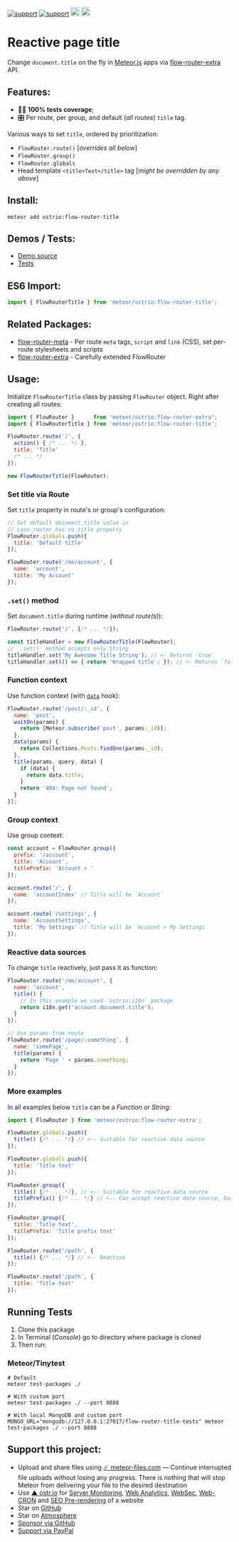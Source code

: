 [![support](https://img.shields.io/badge/support-GitHub-white)](https://github.com/sponsors/dr-dimitru)
[![support](https://img.shields.io/badge/support-PayPal-white)](https://paypal.me/veliovgroup)
<a href="https://ostr.io/info/built-by-developers-for-developers?ref=github-flowroutertitle-repo-top"><img src="https://ostr.io/apple-touch-icon-60x60.png" height="20"></a>
<a href="https://meteor-files.com/?ref=github-flowroutertitle-repo-top"><img src="https://meteor-files.com/apple-touch-icon-60x60.png" height="20"></a>

# Reactive page title

Change `document.title` on the fly in [Meteor.js](https://docs.meteor.com/?utm_source=dr.dimitru&utm_medium=online&utm_campaign=Q2-2022-Ambassadors) apps via [flow-router-extra](https://github.com/veliovgroup/flow-router) API.

## Features:

- 👨‍🔬 __100% tests coverage__;
- 🎛 Per route, per group, and default (*all routes*) `title` tag.

Various ways to set `title`, ordered by prioritization:

- `FlowRouter.route()` [*overrides all below*]
- `FlowRouter.group()`
- `FlowRouter.globals`
- Head template `<title>Text</title>` tag [*might be overridden by any above*]

## Install:

```shell
meteor add ostrio:flow-router-title
```

## Demos / Tests:

- [Demo source](https://github.com/veliovgroup/Meteor-flow-router-title/tree/master/demo)
- [Tests](https://github.com/veliovgroup/Meteor-flow-router-title/tree/master/tests)

## ES6 Import:

```js
import { FlowRouterTitle } from 'meteor/ostrio:flow-router-title';
```

## Related Packages:

- [flow-router-meta](https://github.com/veliovgroup/Meteor-flow-router-meta#reactive-meta-tags-javascript-and-csss) - Per route `meta` tags, `script` and `link` (CSS), set per-route stylesheets and scripts
- [flow-router-extra](https://github.com/veliovgroup/flow-router#flowrouter-extra) - Carefully extended FlowRouter

## Usage:

Initialize `FlowRouterTitle` class by passing `FlowRouter` object. Right after creating all routes:

```js
import { FlowRouter }      from 'meteor/ostrio:flow-router-extra';
import { FlowRouterTitle } from 'meteor/ostrio:flow-router-title';

FlowRouter.route('/', {
  action() { /* ... */ },
  title: 'Title'
  /* ... */
});

new FlowRouterTitle(FlowRouter);
```

### Set title via Route

Set `title` property in route's or group's configuration:

```js
// Set default document.title value in
// case router has no title property
FlowRouter.globals.push({
  title: 'Default title'
});

FlowRouter.route('/me/account', {
  name: 'account',
  title: 'My Account'
});
```

### `.set()` method

Set `document.title` during runtime (*without route(s)*):

```js
FlowRouter.route('/', {/* ... */});

const titleHandler = new FlowRouterTitle(FlowRouter);
// `.set()` method accepts only String
titleHandler.set('My Awesome Title String'); // <- Returns `true`
titleHandler.set(() => { return 'Wrapped title'; }); // <- Returns `false`, as function can't be set into the `document.title`
```

### Function context

Use function context (with [`data`](https://github.com/veliovgroup/flow-router/blob/master/docs/hooks/data.md) hook):

```js
FlowRouter.route('/post/:_id', {
  name: 'post',
  waitOn(params) {
    return [Meteor.subscribe('post', params._id)];
  },
  data(params) {
    return Collections.Posts.findOne(params._id);
  },
  title(params, query, data) {
    if (data) {
      return data.title;
    }
    return '404: Page not found';
  }
});
```

### Group context

Use group context:

```js
const account = FlowRouter.group({
  prefix: '/account',
  title: 'Account',
  titlePrefix: 'Account > '
});

account.route('/', {
  name: 'accountIndex' // Title will be `Account`
});

account.route('/settings', {
  name: 'AccountSettings',
  title: 'My Settings' // Title will be `Account > My Settings`
});
```

### Reactive data sources

To change `title` reactively, just pass it as function:

```js
FlowRouter.route('/me/account', {
  name: 'account',
  title() {
    // In this example we used `ostrio:i18n` package
    return i18n.get('account.document.title');
  }
});

// Use params from route
FlowRouter.route('/page/:something', {
  name: 'somePage',
  title(params) {
    return 'Page ' + params.something;
  }
});
```

### More examples

In all examples below `title` can be a *Function* or *String*:

```js
import { FlowRouter } from 'meteor/ostrio:flow-router-extra';

FlowRouter.globals.push({
  title() {/* ... */} // <-- Suitable for reactive data source
});

FlowRouter.globals.push({
  title: 'Title text'
});

FlowRouter.group({
  title() {/* ... */}, // <-- Suitable for reactive data source
  titlePrefix() {/* ... */} // <-- Can accept reactive data source, but won't trigger re-computation
});

FlowRouter.group({
  title: 'Title text',
  titlePrefix: 'Title prefix text'
});

FlowRouter.route('/path', {
  title() {/* ... */} // <-- Reactive
});

FlowRouter.route('/path', {
  title: 'Title text'
});
```

## Running Tests

1. Clone this package
2. In Terminal (*Console*) go to directory where package is cloned
3. Then run:

### Meteor/Tinytest

```shell
# Default
meteor test-packages ./

# With custom port
meteor test-packages ./ --port 8888

# With local MongoDB and custom port
MONGO_URL="mongodb://127.0.0.1:27017/flow-router-title-tests" meteor test-packages ./ --port 8888
```

## Support this project:

- Upload and share files using [☄️ meteor-files.com](https://meteor-files.com/?ref=github-flowroutertitle-repo-footer) — Continue interrupted file uploads without losing any progress. There is nothing that will stop Meteor from delivering your file to the desired destination
- Use [▲ ostr.io](https://ostr.io?ref=github-flowroutertitle-repo-footer) for [Server Monitoring](https://snmp-monitoring.com), [Web Analytics](https://ostr.io/info/web-analytics?ref=github-flowroutertitle-repo-footer), [WebSec](https://domain-protection.info), [Web-CRON](https://web-cron.info) and [SEO Pre-rendering](https://prerendering.com) of a website
- Star on [GitHub](https://github.com/veliovgroup/Meteor-flow-router-title)
- Star on [Atmosphere](https://atmospherejs.com/ostrio/flow-router-title)
- [Sponsor via GitHub](https://github.com/sponsors/dr-dimitru)
- [Support via PayPal](https://paypal.me/veliovgroup)
